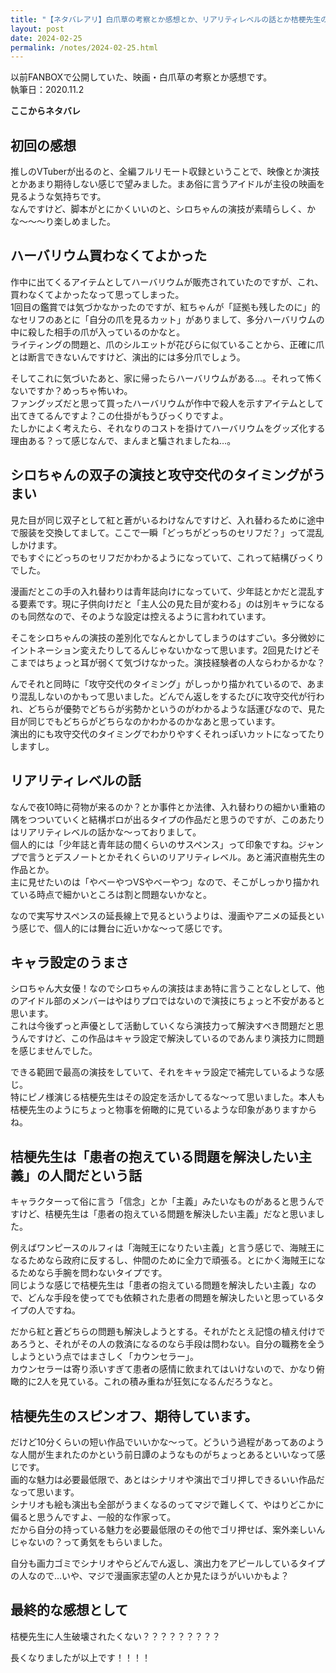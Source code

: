 ```yaml
---
title: "【ネタバレアリ】白爪草の考察とか感想とか、リアリティレベルの話とか桔梗先生のキャラ付けとか"
layout: post
date: 2024-02-25
permalink: /notes/2024-02-25.html
---
```


以前FANBOXで公開していた、映画・白爪草の考察とか感想です。  
執筆日：2020.11.2

**ここからネタバレ**


## 初回の感想

推しのVTuberが出るのと、全編フルリモート収録ということで、映像とか演技とかあまり期待しない感じで望みました。まあ俗に言うアイドルが主役の映画を見るような気持ちです。  
なんですけど、脚本がとにかくいいのと、シロちゃんの演技が素晴らしく、かな〜〜〜り楽しめました。  
## ハーバリウム買わなくてよかった  
  
作中に出てくるアイテムとしてハーバリウムが販売されていたのですが、これ、買わなくてよかったなって思ってしまった。  
1回目の鑑賞では気づかなかったのですが、紅ちゃんが「証拠も残したのに」的なセリフのあとに「自分の爪を見るカット」がありまして、多分ハーバリウムの中に殺した相手の爪が入っているのかなと。  
ライティングの問題と、爪のシルエットが花びらに似ていることから、正確に爪とは断言できないんですけど、演出的には多分爪でしょう。  
  
そしてこれに気づいたあと、家に帰ったらハーバリウムがある...。それって怖くないですか？めっちゃ怖いわ。  
ファングッズだと思って買ったハーバリウムが作中で殺人を示すアイテムとして出てきてるんですよ？この仕掛がもうびっくりですよ。  
たしかによく考えたら、それなりのコストを掛けてハーバリウムをグッズ化する理由ある？って感じなんで、まんまと騙されましたね…。  

## シロちゃんの双子の演技と攻守交代のタイミングがうまい  
  
見た目が同じ双子として紅と蒼がいるわけなんですけど、入れ替わるために途中で服装を交換してまして。ここで一瞬「どっちがどっちのセリフだ？」って混乱しかけます。  
でもすぐにどっちのセリフだかわかるようになっていて、これって結構びっくりでした。  
  
漫画だとこの手の入れ替わりは青年誌向けになっていて、少年誌とかだと混乱する要素です。現に子供向けだと「主人公の見た目が変わる」のは別キャラになるのも同然なので、そのような設定は控えるように言われています。  
  
そこをシロちゃんの演技の差別化でなんとかしてしまうのはすごい。多分微妙にイントネーション変えたりしてるんじゃないかなって思います。2回見たけどそこまではちょっと耳が弱くて気づけなかった。演技経験者の人ならわかるかな？  
  
んでそれと同時に「攻守交代のタイミング」がしっかり描かれているので、あまり混乱しないのかもって思いました。どんでん返しをするたびに攻守交代が行われ、どちらが優勢でどちらが劣勢かというのがわかるような話運びなので、見た目が同じでもどちらがどちらなのかわかるのかなあと思っています。  
演出的にも攻守交代のタイミングでわかりやすくそれっぽいカットになってたりしますし。

## リアリティレベルの話
なんで夜10時に荷物が来るのか？とか事件とか法律、入れ替わりの細かい重箱の隅をつついていくと結構ボロが出るタイプの作品だと思うのですが、このあたりはリアリティレベルの話かな〜っておりまして。  
個人的には「少年誌と青年誌の間くらいのサスペンス」って印象ですね。ジャンプで言うとデスノートとかそれくらいのリアリティレベル。あと浦沢直樹先生の作品とか。  
主に見せたいのは「やべーやつVSやべーやつ」なので、そこがしっかり描かれている時点で細かいところは割と問題ないかなと。  
  
なので実写サスペンスの延長線上で見るというよりは、漫画やアニメの延長という感じで、個人的には舞台に近いかな〜って感じです。  

## キャラ設定のうまさ

シロちゃん大女優！なのでシロちゃんの演技はまあ特に言うことなしとして、他のアイドル部のメンバーはやはりプロではないので演技にちょっと不安があると思います。  
これは今後ずっと声優として活動していくなら演技力って解決すべき問題だと思うんですけど、この作品はキャラ設定で解決しているのであんまり演技力に問題を感じませんでした。  
  
できる範囲で最高の演技をしていて、それをキャラ設定で補完しているような感じ。  
特にピノ様演じる桔梗先生はその設定を活かしてるな〜って思いました。本人も桔梗先生のようにちょっと物事を俯瞰的に見ているような印象がありますからね。  

## 桔梗先生は「患者の抱えている問題を解決したい主義」の人間だという話
  
キャラクターって俗に言う「信念」とか「主義」みたいなものがあると思うんですけど、桔梗先生は「患者の抱えている問題を解決したい主義」だなと思いました。  
  
例えばワンピースのルフィは「海賊王になりたい主義」と言う感じで、海賊王になるためなら政府に反するし、仲間のために全力で頑張る。とにかく海賊王になるためなら手腕を問わないタイプです。  
同じような感じで桔梗先生は「患者の抱えている問題を解決したい主義」なので、どんな手段を使ってでも依頼された患者の問題を解決したいと思っているタイプの人ですね。  
  
だから紅と蒼どちらの問題も解決しようとする。それがたとえ記憶の植え付けであろうと、それがその人の救済になるのなら手段は問わない。自分の職務を全うしようという点ではまさしく「カウンセラー」。  
カウンセラーは寄り添いすぎて患者の感情に飲まれてはいけないので、かなり俯瞰的に2人を見ている。これの積み重ねが狂気になるんだろうなと。  

## 桔梗先生のスピンオフ、期待しています。
だけど10分くらいの短い作品でいいかな〜って。どういう過程があってあのような人間が生まれたのかという前日譚のようなものがちょっとあるといいなって感じです。  
画的な魅力は必要最低限で、あとはシナリオや演出でゴリ押しできるいい作品だなって思います。  
シナリオも絵も演出も全部がうまくなるのってマジで難しくて、やはりどこかに偏ると思うんですよ、一般的な作家って。  
だから自分の持っている魅力を必要最低限のその他でゴリ押せば、案外楽しいんじゃないの？って勇気をもらいました。  
  
自分も画力ゴミでシナリオやらどんでん返し、演出力をアピールしているタイプの人なので...いや、マジで漫画家志望の人とか見たほうがいいかもよ？  

## 最終的な感想として
桔梗先生に人生破壊されたくない？？？？？？？？？  
  
長くなりましたが以上です！！！！
